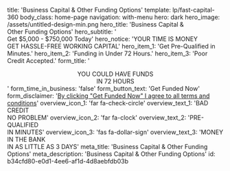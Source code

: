 title: 'Business Capital & Other Funding Options'
template: lp/fast-capital-360
body_class: home-page
navigation: with-menu
hero: dark
hero_image: /assets/untitled-design-min.png
hero_title: 'Business Capital & </br>Other Funding Options'
hero_subtitle: '</br>Get $5,000 - $750,000 Today'
hero_notice: 'YOUR TIME IS MONEY </br>GET HASSLE-FREE WORKING CAPITAL'
hero_item_1: 'Get Pre-Qualified in Minutes.'
hero_item_2: 'Funding in Under 72 Hours.'
hero_item_3: 'Poor Credit Accepted.'
form_title: '<center>YOU COULD HAVE FUNDS</br>IN 72 HOURS</center>'
form_time_in_business: 'false'
form_button_text: 'Get Funded Now'
form_disclaimer: '<a href="/terms-of-use" target="_blank">By clicking "Get Funded Now" I agree to all <span>terms and conditions</span></a>'
overview_icon_1: 'far fa-check-circle'
overview_text_1: 'BAD CREDIT</br>NO PROBLEM'
overview_icon_2: 'far fa-clock'
overview_text_2: 'PRE-QUALIFIED</br>IN MINUTES'
overview_icon_3: 'fas fa-dollar-sign'
overview_text_3: 'MONEY IN THE BANK</br>IN AS LITTLE AS 3 DAYS'
meta_title: 'Business Capital & Other Funding Options'
meta_description: 'Business Capital & Other Funding Options'
id: b34cfd80-e0d1-4ee6-af1d-4d8aebfdb03b
